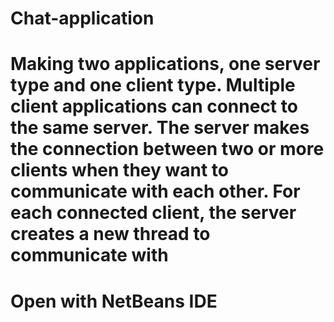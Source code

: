 # Chat-application
# Making two applications, one server type and one client type. Multiple client applications can connect to the same server. The server makes the connection between two or more clients when they want to communicate with each other. For each connected client, the server creates a new thread to communicate with
# Open with NetBeans IDE
